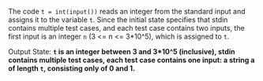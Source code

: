 The code `t = int(input())` reads an integer from the standard input and assigns it to the variable `t`. Since the initial state specifies that stdin contains multiple test cases, and each test case contains two inputs, the first input is an integer `n` (3 <= n <= 3*10^5), which is assigned to `t`.

Output State: **`t` is an integer between 3 and 3*10^5 (inclusive), stdin contains multiple test cases, each test case contains one input: a string a of length `t`, consisting only of 0 and 1.**